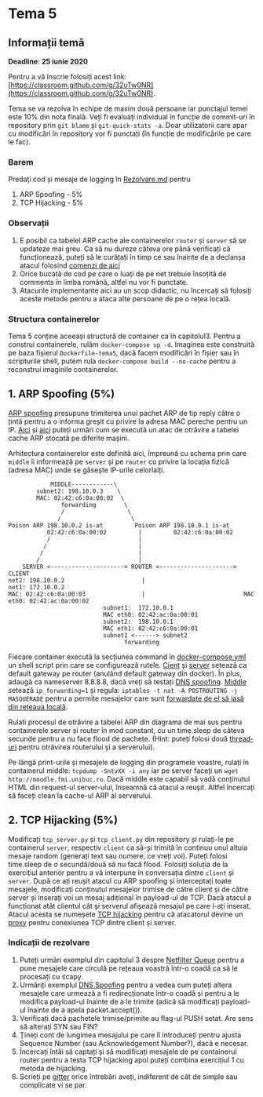 # Tema 5

## Informații temă
**Deadline**: **25 iunie 2020** 

Pentru a vă înscrie folosiți acest link: [https://classroom.github.com/g/32uTw0NR](https://classroom.github.com/g/32uTw0NR).

Tema se va rezolva în echipe de maxim două persoane iar punctajul temei este 10% din nota finală.
Veți fi evaluați individual în funcție de commit-uri în repository prin `git blame` și `git-quick-stats -a`. Doar utilizatorii care apar cu modificări în repository vor fi punctați (în funcție de modificările pe care le fac).

### Barem
Predați cod și mesaje de logging în [Rezolvare.md](https://github.com/senisioi/tema5/blob/master/Rezolvare.md) pentru
1. ARP Spoofing - 5% 
2. TCP Hijacking - 5% 

### Observații
1. E posibil ca tabelel ARP cache ale containerelor `router` și `server` să se updateze mai greu. Ca să nu dureze câteva ore până verificați că funcționează, puteți să le curățați în timp ce sau înainte de a declanșa atacul folosind [comenzi de aici](https://linux-audit.com/how-to-clear-the-arp-cache-on-linux/)
2. Orice bucată de cod pe care o luați de pe net trebuie însoțită de comments în limba română, altfel nu vor fi punctate.
3. Atacurile implementante aici au un scop didactic, nu încercați să folosiți aceste metode pentru a ataca alte persoane de pe o rețea locală.


### Structura containerelor
Tema 5 conține aceeași structură de container ca în capitolul3. Pentru a construi containerele, rulăm `docker-compose up -d`.
Imaginea este construită pe baza fișierul `Dockerfile-tema5`, dacă facem modificări în fișier sau în scripturile shell, putem rula `docker-compose build --no-cache` pentru a reconstrui imaginile containerelor.


## 1. ARP Spoofing (5%)
[ARP spoofing](https://samsclass.info/124/proj11/P13xN-arpspoof.html) presupune trimiterea unui pachet ARP de tip reply către o țintă pentru a o informa greșit cu privire la adresa MAC pereche pentru un IP. [Aici](https://medium.com/@ismailakkila/black-hat-python-arp-cache-poisoning-with-scapy-7cb1d8b9d242) și [aici](https://www.youtube.com/watch?v=hI9J_tnNDCc) puteți urmări cum se execută un atac de otrăvire a tabelei cache ARP stocată pe diferite mașini.

Arhitectura containerelor este definită aici, împreună cu schema prin care `middle` îi informează pe `server` și pe `router` cu privire la locația fizică (adresa MAC) unde se găsește IP-urile celorlalți. 


```
            MIDDLE------------\
        subnet2: 198.10.0.3    \
        MAC: 02:42:c6:0a:00:02  \
               forwarding        \ 
               /                  \
              /                    \
Poison ARP 198.10.0.2 is-at         Poison ARP 198.10.0.1 is-at 
           02:42:c6:0a:00:02         |         02:42:c6:0a:00:02
           /                         |
          /                          |
         /                           |
        /                            |
    SERVER <---------------------> ROUTER <---------------------> CLIENT
net2: 198.10.0.2                      |                           net1: 172.10.0.2
MAC: 02:42:c6:0a:00:03                |                            MAC eth0: 02:42:ac:0a:00:02
                           subnet1:  172.10.0.1
                           MAC eth0: 02:42:ac:0a:00:01
                           subnet2:  198.10.0.1
                           MAC eth1: 02:42:c6:0a:00:01
                           subnet1 <------> subnet2
                                 forwarding
```

Fiecare container execută la secțiunea command în [docker-compose.yml](https://github.com/senisioi/tema5/blob/master/docker-compose.yml) un shell script prin care se configurează rutele. [Cient](https://github.com/senisioi/tema5/blob/master/src/client.sh) și [server](https://github.com/senisioi/tema5/blob/master/src/server.sh) setează ca default gateway pe router (anulând default gateway din docker). În plus, adaugă ca nameserver 8.8.8.8, dacă vreți să testați [DNS spoofing](https://github.com/senisioi/computer-networks/tree/2020/capitolul3#scapy_dns_spoofing). [Middle](https://github.com/senisioi/tema5/blob/master/src/middle.sh) setează `ip_forwarding=1` și regula: `iptables -t nat -A POSTROUTING -j MASQUERADE` pentru a permite mesajelor care sunt [forwardate de el să iasă din rețeaua locală](https://askubuntu.com/questions/466445/what-is-masquerade-in-the-context-of-iptables). 


Rulati procesul de otrăvire a tabelei ARP din diagrama de mai sus pentru containerele server și router în mod constant, cu un time.sleep de câteva secunde pentru a nu face flood de pachete. (Hint: puteți folosi două [thread-uri](https://realpython.com/intro-to-python-threading/#starting-a-thread) pentru otrăvirea routerului și a serverului).


Pe lângă print-urile și mesajele de logging din programele voastre, rulați în containerul middle: `tcpdump -SntvXX -i any` iar pe server faceți un `wget http://moodle.fmi.unibuc.ro`. Dacă middle este capabil să vadă conținutul HTML din request-ul server-ului, înseamnă că atacul a reușit. Altfel încercați să faceți clean la cache-ul ARP al serverului.


## 2. TCP Hijacking (5%)

Modificați `tcp_server.py` și `tcp_client.py` din repository și rulați-le pe containerul `server`, respectiv `client` ca să-și trimită în continuu unul altuia mesaje random (generați text sau numere, ce vreți voi). Puteți folosi time.sleep de o secundă/două să nu facă flood. Folosiți soluția de la exercițiul anterior pentru a vă interpune în conversația dintre `client` și `server`.
După ce ați reușit atacul cu ARP spoofing și interceptați toate mesajele, modificați conținutul mesajelor trimise de către client și de către server și inserați voi un mesaj adițional în payload-ul de TCP. Dacă atacul a funcționat atât clientul cât și serverul afișează mesajul pe care l-ați inserat. Atacul acesta se numeșete [TCP hijacking](https://www.geeksforgeeks.org/session-hijacking/) pentru că atacatorul devine un [proxy](https://en.wikipedia.org/wiki/Proxy_server) pentru conexiunea TCP dintre client și server.


### Indicații de rezolvare

1. Puteți urmări exemplul din capitolul 3 despre [Netfilter Queue](https://github.com/senisioi/computer-networks/tree/2020/capitolul3#scapy_nfqueue) pentru a pune mesajele care circulă pe rețeaua voastră într-o coadă ca să le procesați cu scapy.
2. Urmăriți exemplul [DNS Spoofing](https://github.com/senisioi/computer-networks/tree/2020/capitolul3#scapy_dns_spoofing) pentru a vedea cum puteți altera mesajele care urmează a fi redirecționate într-o coadă și pentru a le modifica payload-ul înainte de a le trimite (adică să modificați payload-ul înainte de a apela packet.accept()).
4. Verificați dacă pachetele trimise/primite au flag-ul PUSH setat. Are sens să alterați SYN sau FIN?
5. Țineți cont de lungimea mesajului pe care îl introduceți pentru ajusta Sequence Number (sau Acknowledgement Number?), dacă e necesar.
6. Încercați întâi să captați și să modificați mesajele de pe containerul router pentru a testa TCP hijacking apoi puteți combina exercițiul 1 cu metoda de hijacking.
7. Scrieți pe [gitter](https://gitter.im/unibuc-computer-networks/2020) orice întrebări aveți, indiferent de cât de simple sau complicate vi se par.
